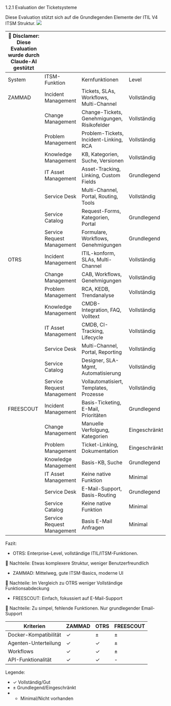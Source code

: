 1.2.1 Evaluation der Ticketsysteme

Diese Evaluation stützt sich auf die Grundlegenden Elemente der ITIL V4 ITSM Struktur.
![](3_ITSM_Grundlagen.png)

| 🤖 Disclamer: Diese Evaluation wurde durch Claude-AI gestützt |                            |                                             |               |
| ------------------------------------------------------------- | -------------------------- | ------------------------------------------- | ------------- |
| System                                                        | ITSM-Funktion              | Kernfunktionen                              | Level         |
| ZAMMAD                                                        | Incident Management        | Tickets, SLAs, Workflows, Multi-Channel     | Vollständig   |
|                                                               | Change Management          | Change-Tickets, Genehmigungen, Risikofelder | Vollständig   |
|                                                               | Problem Management         | Problem-Tickets, Incident-Linking, RCA      | Vollständig   |
|                                                               | Knowledge Management       | KB, Kategorien, Suche, Versionen            | Vollständig   |
|                                                               | IT Asset Management        | Asset-Tracking, Linking, Custom Fields      | Grundlegend   |
|                                                               | Service Desk               | Multi-Channel, Portal, Routing, Tools       | Vollständig   |
|                                                               | Service Catalog            | Request-Forms, Kategorien, Portal           | Grundlegend   |
|                                                               | Service Request Management | Formulare, Workflows, Genehmigungen         | Grundlegend   |
| OTRS                                                          | Incident Management        | ITIL-konform, SLAs, Multi-Channel           | Vollständig   |
|                                                               | Change Management          | CAB, Workflows, Genehmigungen               | Vollständig   |
|                                                               | Problem Management         | RCA, KEDB, Trendanalyse                     | Vollständig   |
|                                                               | Knowledge Management       | CMDB-Integration, FAQ, Volltext             | Vollständig   |
|                                                               | IT Asset Management        | CMDB, CI-Tracking, Lifecycle                | Vollständig   |
|                                                               | Service Desk               | Multi-Channel, Portal, Reporting            | Vollständig   |
|                                                               | Service Catalog            | Designer, SLA-Mgmt, Automatisierung         | Vollständig   |
|                                                               | Service Request Management | Vollautomatisiert, Templates, Prozesse      | Vollständig   |
| FREESCOUT                                                     | Incident Management        | Basis-Ticketing, E-Mail, Prioritäten        | Grundlegend   |
|                                                               | Change Management          | Manuelle Verfolgung, Kategorien             | Eingeschränkt |
|                                                               | Problem Management         | Ticket-Linking, Dokumentation               | Eingeschränkt |
|                                                               | Knowledge Management       | Basis-KB, Suche                             | Grundlegend   |
|                                                               | IT Asset Management        | Keine native Funktion                       | Minimal       |
|                                                               | Service Desk               | E-Mail-Support, Basis-Routing               | Grundlegend   |
|                                                               | Service Catalog            | Keine native Funktion                       | Minimal       |
|                                                               | Service Request Management | Basis E-Mail Anfragen                       | Minimal       |
Fazit:
- OTRS: Enterprise-Level, vollständige ITIL/ITSM-Funktionen.

:small_red_triangle: Nachteile:
Etwas komplexere Struktur, weniger Benutzerfreundlich

- ZAMMAD: Mittelweg, gute ITSM-Basics, moderne UI

:small_red_triangle: Nachteile: Im Vergleich zu OTRS weniger Vollständige Funktionsabdeckung

- FREESCOUT: Einfach, fokussiert auf E-Mail-Support

:small_red_triangle: Nachteile: Zu simpel, fehlende Funktionen. Nur 
grundlegender Email-Support


| Kriterien | ZAMMAD | OTRS | FREESCOUT |
|-----------|--------|------|-----------|
| Docker-Kompatibilität | ✓ | ± | ± |
| Agenten-Unterteilung | ✓ | ✓ | ± |
| Workflows | ✓ | ✓ | ± |
| API-Funktionalität | ✓ | ✓ | - |

Legende:
- ✓ Vollständig/Gut
- ± Grundlegend/Eingeschränkt
- - Minimal/Nicht vorhanden
